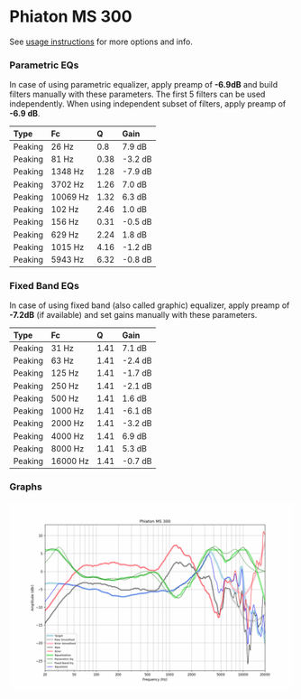 # Phiaton MS 300
See [usage instructions](https://github.com/jaakkopasanen/AutoEq#usage) for more options and info.

### Parametric EQs
In case of using parametric equalizer, apply preamp of **-6.9dB** and build filters manually
with these parameters. The first 5 filters can be used independently.
When using independent subset of filters, apply preamp of **-6.9 dB**.

| Type    | Fc       |    Q | Gain    |
|:--------|:---------|:-----|:--------|
| Peaking | 26 Hz    | 0.8  | 7.9 dB  |
| Peaking | 81 Hz    | 0.38 | -3.2 dB |
| Peaking | 1348 Hz  | 1.28 | -7.9 dB |
| Peaking | 3702 Hz  | 1.26 | 7.0 dB  |
| Peaking | 10069 Hz | 1.32 | 6.3 dB  |
| Peaking | 102 Hz   | 2.46 | 1.0 dB  |
| Peaking | 156 Hz   | 0.31 | -0.5 dB |
| Peaking | 629 Hz   | 2.24 | 1.8 dB  |
| Peaking | 1015 Hz  | 4.16 | -1.2 dB |
| Peaking | 5943 Hz  | 6.32 | -0.8 dB |

### Fixed Band EQs
In case of using fixed band (also called graphic) equalizer, apply preamp of **-7.2dB**
(if available) and set gains manually with these parameters.

| Type    | Fc       |    Q | Gain    |
|:--------|:---------|:-----|:--------|
| Peaking | 31 Hz    | 1.41 | 7.1 dB  |
| Peaking | 63 Hz    | 1.41 | -2.4 dB |
| Peaking | 125 Hz   | 1.41 | -1.7 dB |
| Peaking | 250 Hz   | 1.41 | -2.1 dB |
| Peaking | 500 Hz   | 1.41 | 1.6 dB  |
| Peaking | 1000 Hz  | 1.41 | -6.1 dB |
| Peaking | 2000 Hz  | 1.41 | -3.2 dB |
| Peaking | 4000 Hz  | 1.41 | 6.9 dB  |
| Peaking | 8000 Hz  | 1.41 | 5.3 dB  |
| Peaking | 16000 Hz | 1.41 | -0.7 dB |

### Graphs
![](./Phiaton%20MS%20300.png)